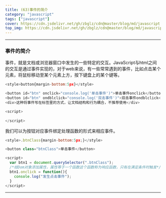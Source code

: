 ```yaml
---
title: (63)事件的简介
category: "javascript"
tags: ["javascript"]
cover: https://cdn.jsdelivr.net/gh/zbglz/cdn@master/blog/md/javascript.svg
top_img: https://cdn.jsdelivr.net/gh/zbglz/cdn@master/blog/md/javascript.svg
---
```


***

### 事件的简介

事件，就是文档或浏览器窗口中发生的一些特定的交互。JavaScript与html之间的交互是通过事件实现的，对于web来说，有一些常常遇到的事件，比如点击某个元素，将鼠标移动至某个元素上方，按下键盘上的某个键等。


```js html
<style>button{margin-bottom:5px}</style>

<button id="btn" onclick="console.log('单击事件')">单击事件onclick</button>
<button id="btn" ondblclick="console.log('双击事件')">双击事件ondblclick</button>
<div>这种将事件写在标签里的方式，让文档结构和行为耦合，不推荐使用</div>

<script>
  
</script>
```


我们可以为按钮对应事件绑定处理函数的形式来相应事件。


```js html
<style>.btnClass{margin-bottom:5px;}</style>

<button class="btnClass">单击事件</button>

<script>
  var btn1 = document.querySelector(".btnClass");
  /*给Dom对象添加属性，属性等于一个函数这个函数称为响应函数，只有在满足条件时触发*/
  btn1.onclick = function(){
    console.log("发生点击事件");
  }
</script>
```


***